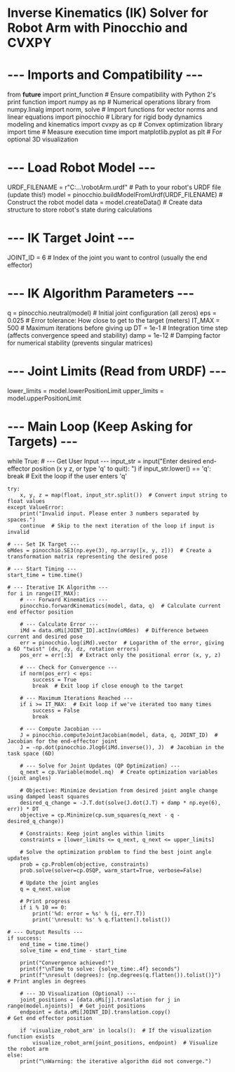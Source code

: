 # Inverse Kinematics (IK) Solver for Robot Arm with Pinocchio and CVXPY

# --- Imports and Compatibility ---

from __future__ import print_function  # Ensure compatibility with Python 2's print function
import numpy as np  # Numerical operations library
from numpy.linalg import norm, solve  # Import functions for vector norms and linear equations
import pinocchio  # Library for rigid body dynamics modeling and kinematics
import cvxpy as cp  # Convex optimization library
import time         # Measure execution time
import matplotlib.pyplot as plt  # For optional 3D visualization

# --- Load Robot Model ---

URDF_FILENAME = r"C:\...\robotArm.urdf"  # Path to your robot's URDF file (update this!)
model = pinocchio.buildModelFromUrdf(URDF_FILENAME)  # Construct the robot model
data = model.createData()  # Create data structure to store robot's state during calculations

# --- IK Target Joint ---

JOINT_ID = 6  # Index of the joint you want to control (usually the end effector)

# --- IK Algorithm Parameters ---

q = pinocchio.neutral(model)  # Initial joint configuration (all zeros)
eps = 0.025  # Error tolerance: How close to get to the target (meters)
IT_MAX = 500  # Maximum iterations before giving up
DT = 1e-1   # Integration time step (affects convergence speed and stability)
damp = 1e-12 # Damping factor for numerical stability (prevents singular matrices)

# --- Joint Limits (Read from URDF) ---

lower_limits = model.lowerPositionLimit
upper_limits = model.upperPositionLimit

# --- Main Loop (Keep Asking for Targets) ---

while True:
    # --- Get User Input ---
    input_str = input("Enter desired end-effector position (x y z, or type 'q' to quit): ")
    if input_str.lower() == 'q':
        break  # Exit the loop if the user enters 'q'

    try:
        x, y, z = map(float, input_str.split())  # Convert input string to float values
    except ValueError:
        print("Invalid input. Please enter 3 numbers separated by spaces.")
        continue  # Skip to the next iteration of the loop if input is invalid

    # --- Set IK Target ---
    oMdes = pinocchio.SE3(np.eye(3), np.array([x, y, z]))  # Create a transformation matrix representing the desired pose

    # --- Start Timing ---
    start_time = time.time()

    # --- Iterative IK Algorithm ---
    for i in range(IT_MAX):
        # --- Forward Kinematics ---
        pinocchio.forwardKinematics(model, data, q)  # Calculate current end effector position
        
        # --- Calculate Error ---
        iMd = data.oMi[JOINT_ID].actInv(oMdes)  # Difference between current and desired pose
        err = pinocchio.log(iMd).vector  # Logarithm of the error, giving a 6D "twist" (dx, dy, dz, rotation errors)
        pos_err = err[:3]  # Extract only the positional error (x, y, z)

        # --- Check for Convergence ---
        if norm(pos_err) < eps:
            success = True
            break  # Exit loop if close enough to the target

        # --- Maximum Iterations Reached ---
        if i >= IT_MAX:  # Exit loop if we've iterated too many times
            success = False
            break

        # --- Compute Jacobian ---
        J = pinocchio.computeJointJacobian(model, data, q, JOINT_ID)  # Jacobian for the end-effector joint
        J = -np.dot(pinocchio.Jlog6(iMd.inverse()), J)  # Jacobian in the task space (6D)

        # --- Solve for Joint Updates (QP Optimization) ---
        q_next = cp.Variable(model.nq)  # Create optimization variables (joint angles)
        
        # Objective: Minimize deviation from desired joint angle change using damped least squares
        desired_q_change = -J.T.dot(solve(J.dot(J.T) + damp * np.eye(6), err)) * DT 
        objective = cp.Minimize(cp.sum_squares(q_next - q - desired_q_change))

        # Constraints: Keep joint angles within limits
        constraints = [lower_limits <= q_next, q_next <= upper_limits]

        # Solve the optimization problem to find the best joint angle updates
        prob = cp.Problem(objective, constraints)
        prob.solve(solver=cp.OSQP, warm_start=True, verbose=False) 

        # Update the joint angles
        q = q_next.value

        # Print progress
        if i % 10 == 0: 
            print('%d: error = %s' % (i, err.T))
            print('\nresult: %s' % q.flatten().tolist())

    # --- Output Results ---
    if success:
        end_time = time.time()
        solve_time = end_time - start_time

        print("Convergence achieved!")
        print(f"\nTime to solve: {solve_time:.4f} seconds")
        print(f"\nresult (degrees): {np.degrees(q.flatten()).tolist()}")  # Print angles in degrees

        # --- 3D Visualization (Optional) ---
        joint_positions = [data.oMi[j].translation for j in range(model.njoints)]  # Get joint positions
        endpoint = data.oMi[JOINT_ID].translation.copy()                          # Get end effector position

        if 'visualize_robot_arm' in locals():  # If the visualization function exists
            visualize_robot_arm(joint_positions, endpoint)  # Visualize the robot arm
    else:
        print("\nWarning: the iterative algorithm did not converge.")

